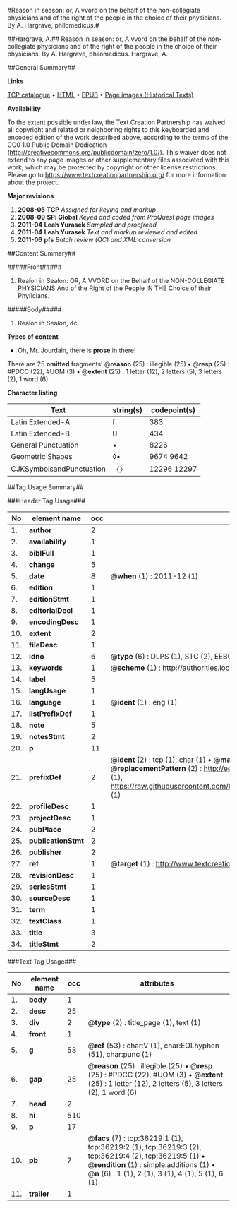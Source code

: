 #Reason in season: or, A vvord on the behalf of the non-collegiate physicians and of the right of the people in the choice of their physicians. By A. Hargrave, philomedicus.#

##Hargrave, A.##
Reason in season: or, A vvord on the behalf of the non-collegiate physicians and of the right of the people in the choice of their physicians. By A. Hargrave, philomedicus.
Hargrave, A.

##General Summary##

**Links**

[TCP catalogue](http://www.ota.ox.ac.uk/tcp/)  • 
[HTML](http://tei.it.ox.ac.uk/tcp/Texts-HTML/free/A45/A45580.html)  • 
[EPUB](http://tei.it.ox.ac.uk/tcp/Texts-EPUB/free/A45/A45580.epub) • 
[Page images (Historical Texts)](https://historicaltexts.jisc.ac.uk/eebo-99831752e)

**Availability**

To the extent possible under law, the Text Creation Partnership has waived all copyright and related or neighboring rights to this keyboarded and encoded edition of the work described above, according to the terms of the CC0 1.0 Public Domain Dedication (http://creativecommons.org/publicdomain/zero/1.0/). This waiver does not extend to any page images or other supplementary files associated with this work, which may be protected by copyright or other license restrictions. Please go to https://www.textcreationpartnership.org/ for more information about the project.

**Major revisions**

1. __2008-05__ __TCP__ *Assigned for keying and markup*
1. __2008-09__ __SPi Global__ *Keyed and coded from ProQuest page images*
1. __2011-04__ __Leah Yurasek__ *Sampled and proofread*
1. __2011-04__ __Leah Yurasek__ *Text and markup reviewed and edited*
1. __2011-06__ __pfs__ *Batch review (QC) and XML conversion*

##Content Summary##

#####Front#####

1. Reaſon in Seaſon: OR, A VVORD on the Behalf of the NON-COLLEGIATE PHYSICIANS And of the Right of the People IN THE Choice of their Phyſicians.

#####Body#####

1. Reaſon in Seaſon, &c.

**Types of content**

  * Oh, Mr. Jourdain, there is **prose** in there!

There are 25 **omitted** fragments! 
 @__reason__ (25) : illegible (25)  •  @__resp__ (25) : #PDCC (22), #UOM (3)  •  @__extent__ (25) : 1 letter (12), 2 letters (5), 3 letters (2), 1 word (6)

**Character listing**


|Text|string(s)|codepoint(s)|
|---|---|---|
|Latin Extended-A|ſ|383|
|Latin Extended-B|Ʋ|434|
|General Punctuation|•|8226|
|Geometric Shapes|◊▪|9674 9642|
|CJKSymbolsandPunctuation|〈〉|12296 12297|

##Tag Usage Summary##

###Header Tag Usage###

|No|element name|occ|attributes|
|---|---|---|---|
|1.|__author__|2||
|2.|__availability__|1||
|3.|__biblFull__|1||
|4.|__change__|5||
|5.|__date__|8| @__when__ (1) : 2011-12 (1)|
|6.|__edition__|1||
|7.|__editionStmt__|1||
|8.|__editorialDecl__|1||
|9.|__encodingDesc__|1||
|10.|__extent__|2||
|11.|__fileDesc__|1||
|12.|__idno__|6| @__type__ (6) : DLPS (1), STC (2), EEBO-CITATION (1), PROQUEST (1), VID (1)|
|13.|__keywords__|1| @__scheme__ (1) : http://authorities.loc.gov/ (1)|
|14.|__label__|5||
|15.|__langUsage__|1||
|16.|__language__|1| @__ident__ (1) : eng (1)|
|17.|__listPrefixDef__|1||
|18.|__note__|5||
|19.|__notesStmt__|2||
|20.|__p__|11||
|21.|__prefixDef__|2| @__ident__ (2) : tcp (1), char (1)  •  @__matchPattern__ (2) : ([0-9\-]+):([0-9IVX]+) (1), (.+) (1)  •  @__replacementPattern__ (2) : http://eebo.chadwyck.com/downloadtiff?vid=$1&page=$2 (1), https://raw.githubusercontent.com/textcreationpartnership/Texts/master/tcpchars.xml#$1 (1)|
|22.|__profileDesc__|1||
|23.|__projectDesc__|1||
|24.|__pubPlace__|2||
|25.|__publicationStmt__|2||
|26.|__publisher__|2||
|27.|__ref__|1| @__target__ (1) : http://www.textcreationpartnership.org/docs/. (1)|
|28.|__revisionDesc__|1||
|29.|__seriesStmt__|1||
|30.|__sourceDesc__|1||
|31.|__term__|1||
|32.|__textClass__|1||
|33.|__title__|3||
|34.|__titleStmt__|2||


###Text Tag Usage###

|No|element name|occ|attributes|
|---|---|---|---|
|1.|__body__|1||
|2.|__desc__|25||
|3.|__div__|2| @__type__ (2) : title_page (1), text (1)|
|4.|__front__|1||
|5.|__g__|53| @__ref__ (53) : char:V (1), char:EOLhyphen (51), char:punc (1)|
|6.|__gap__|25| @__reason__ (25) : illegible (25)  •  @__resp__ (25) : #PDCC (22), #UOM (3)  •  @__extent__ (25) : 1 letter (12), 2 letters (5), 3 letters (2), 1 word (6)|
|7.|__head__|2||
|8.|__hi__|510||
|9.|__p__|17||
|10.|__pb__|7| @__facs__ (7) : tcp:36219:1 (1), tcp:36219:2 (1), tcp:36219:3 (2), tcp:36219:4 (2), tcp:36219:5 (1)  •  @__rendition__ (1) : simple:additions (1)  •  @__n__ (6) : 1 (1), 2 (1), 3 (1), 4 (1), 5 (1), 6 (1)|
|11.|__trailer__|1||

